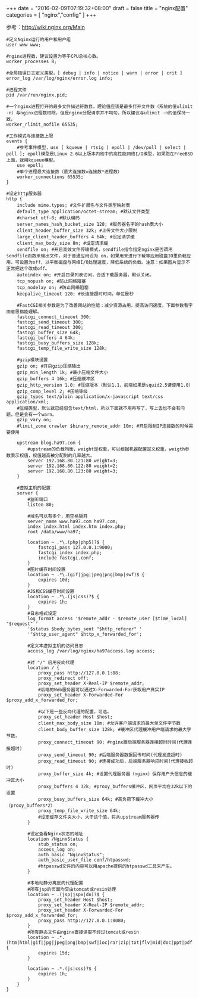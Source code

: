 +++
date = "2016-02-09T07:19:32+08:00"
draft = false
title = "nginx配置"
categories = [ "nginx","config" ]
+++

参考：http://wiki.nginx.org/Main

    #定义Nginx运行的用户和用户组
    user www www;

    #nginx进程数，建议设置为等于CPU总核心数。
    worker_processes 8;

    #全局错误日志定义类型，[ debug | info | notice | warn | error | crit ]
    error_log /var/log/nginx/error.log info;

    #进程文件
    pid /var/run/nginx.pid;

    #一个nginx进程打开的最多文件描述符数目，理论值应该是最多打开文件数（系统的值ulimit -n）与nginx进程数相除，但是nginx分配请求并不均匀，所以建议与ulimit -n的值保持一致。
    worker_rlimit_nofile 65535;

    #工作模式与连接数上限
    events {
        #参考事件模型，use [ kqueue | rtsig | epoll | /dev/poll | select | poll ]; epoll模型是Linux 2.6以上版本内核中的高性能网络I/O模型，如果跑在FreeBSD上面，就用kqueue模型。
        use epoll;
        #单个进程最大连接数（最大连接数=连接数*进程数）
        worker_connections 65535;
    }

    #设定http服务器
    http {
        include mime.types; #文件扩展名与文件类型映射表
        default_type application/octet-stream; #默认文件类型
        #charset utf-8; #默认编码
        server_names_hash_bucket_size 128; #服务器名字的hash表大小
        client_header_buffer_size 32k; #上传文件大小限制
        large_client_header_buffers 4 64k; #设定请求缓
        client_max_body_size 8m; #设定请求缓
        sendfile on; #开启高效文件传输模式，sendfile指令指定nginx是否调用sendfile函数来输出文件，对于普通应用设为 on，如果用来进行下载等应用磁盘IO重负载应用，可设置为off，以平衡磁盘与网络I/O处理速度，降低系统的负载。注意：如果图片显示不正常把这个改成off。
        autoindex on; #开启目录列表访问，合适下载服务器，默认关闭。
        tcp_nopush on; #防止网络阻塞
        tcp_nodelay on; #防止网络阻塞
        keepalive_timeout 120; #长连接超时时间，单位是秒

        #FastCGI相关参数是为了改善网站的性能：减少资源占用，提高访问速度。下面参数看字面意思都能理解。
        fastcgi_connect_timeout 300;
        fastcgi_send_timeout 300;
        fastcgi_read_timeout 300;
        fastcgi_buffer_size 64k;
        fastcgi_buffers 4 64k;
        fastcgi_busy_buffers_size 128k;
        fastcgi_temp_file_write_size 128k;

        #gzip模块设置
        gzip on; #开启gzip压缩输出
        gzip_min_length 1k; #最小压缩文件大小
        gzip_buffers 4 16k; #压缩缓冲区
        gzip_http_version 1.0; #压缩版本（默认1.1，前端如果是squid2.5请使用1.0）
        gzip_comp_level 2; #压缩等级
        gzip_types text/plain application/x-javascript text/css application/xml;
        #压缩类型，默认就已经包含text/html，所以下面就不用再写了，写上去也不会有问题，但是会有一个warn。
        gzip_vary on;
        #limit_zone crawler $binary_remote_addr 10m; #开启限制IP连接数的时候需要使用

        upstream blog.ha97.com {
            #upstream的负载均衡，weight是权重，可以根据机器配置定义权重。weigth参数表示权值，权值越高被分配到的几率越大。
            server 192.168.80.121:80 weight=3;
            server 192.168.80.122:80 weight=2;
            server 192.168.80.123:80 weight=3;
        }

        #虚拟主机的配置
        server {
            #监听端口
            listen 80;

            #域名可以有多个，用空格隔开
            server_name www.ha97.com ha97.com;
            index index.html index.htm index.php;
            root /data/www/ha97;

            location ~ .*\.(php|php5)?$ {
                fastcgi_pass 127.0.0.1:9000;
                fastcgi_index index.php;
                include fastcgi.conf;
            }
            #图片缓存时间设置
            location ~ .*\.(gif|jpg|jpeg|png|bmp|swf)$ {
                expires 10d;
            }
            #JS和CSS缓存时间设置
            location ~ .*\.(js|css)?$ {
                expires 1h;
            }
            #日志格式设定
            log_format access '$remote_addr - $remote_user [$time_local] "$request" '
            '$status $body_bytes_sent "$http_referer" '
            '"$http_user_agent" $http_x_forwarded_for';

            #定义本虚拟主机的访问日志
            access_log /var/log/nginx/ha97access.log access;

            #对 "/" 启用反向代理
            location / {
                proxy_pass http://127.0.0.1:88;
                proxy_redirect off;
                proxy_set_header X-Real-IP $remote_addr;
                #后端的Web服务器可以通过X-Forwarded-For获取用户真实IP
                proxy_set_header X-Forwarded-For $proxy_add_x_forwarded_for;

                #以下是一些反向代理的配置，可选。
                proxy_set_header Host $host;
                client_max_body_size 10m; #允许客户端请求的最大单文件字节数
                client_body_buffer_size 128k; #缓冲区代理缓冲用户端请求的最大字节数，
                proxy_connect_timeout 90; #nginx跟后端服务器连接超时时间(代理连接超时)
                proxy_send_timeout 90; #后端服务器数据回传时间(代理发送超时)
                proxy_read_timeout 90; #连接成功后，后端服务器响应时间(代理接收超时)
                proxy_buffer_size 4k; #设置代理服务器（nginx）保存用户头信息的缓冲区大小
                proxy_buffers 4 32k; #proxy_buffers缓冲区，网页平均在32k以下的设置
                proxy_busy_buffers_size 64k; #高负荷下缓冲大小（proxy_buffers*2）
                proxy_temp_file_write_size 64k;
                #设定缓存文件夹大小，大于这个值，将从upstream服务器传
            }

            #设定查看Nginx状态的地址
            location /NginxStatus {
                stub_status on;
                access_log on;
                auth_basic "NginxStatus";
                auth_basic_user_file conf/htpasswd;
                #htpasswd文件的内容可以用apache提供的htpasswd工具来产生。
            }

            #本地动静分离反向代理配置
            #所有jsp的页面均交由tomcat或resin处理
            location ~ .(jsp|jspx|do)?$ {
                proxy_set_header Host $host;
                proxy_set_header X-Real-IP $remote_addr;
                proxy_set_header X-Forwarded-For $proxy_add_x_forwarded_for;
                proxy_pass http://127.0.0.1:8080;
            }
            #所有静态文件由nginx直接读取不经过tomcat或resin
            location ~ .*.(htm|html|gif|jpg|jpeg|png|bmp|swf|ioc|rar|zip|txt|flv|mid|doc|ppt|pdf|xls|mp3|wma)$ {
                expires 15d;
            }

            location ~ .*.(js|css)?$ {
                expires 1h;
            }
        }
    }

